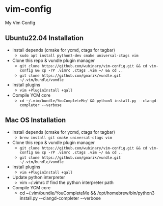 # vim-config
My Vim Config

## Ubuntu22.04 Installation
- Install depends (cmake for ycmd, ctags for tagbar)
    - `sudo apt install python3-dev cmake universal-ctags vim` 
- Clone this repo & vundle plugin manager
    - `git clone https://github.com/wubinary/vim-config.git && cd vim-config && cp -rP .vimrc .ctags .vim ~/ && cd ..`
    - `git clone https://github.com/gmarik/vundle.git ~/.vim/bundle/vundle`
- Install plugins
    - `vim +PluginInstall +qall`
- Compile YCM core
    - `cd ~/.vim/bundle/YouCompleteMe/ && python3 install.py --clangd-completer --verbose`

## Mac OS Installation
- Install depends (cmake for ycmd, ctags for tagbar)
    - `brew install git cmake universal-ctags vim` 
- Clone this repo & vundle plugin manager
    - `git clone https://github.com/wubinary/vim-config.git && cd vim-config && cp -rP .vimrc .ctags .vim ~/ && cd ..`
    - `git clone https://github.com/gmarik/vundle.git ~/.vim/bundle/vundle`
- Install plugins
    - `vim +PluginInstall +qall`
- Update python interpreter
    - vim ~/.vimrc # find the python interpreter path
- Compile YCM core
    - cd ~/.vim/bundle/YouCompleteMe && /opt/homebrew/bin/python3 install.py --clangd-completer --verbose
